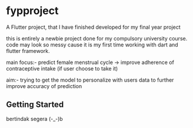 # fypproject

A Flutter project, that I have finished developed for my final year project 

this is entirely a newbie project done for my compulsory university course.
code may look so messy cause it is my first time working with dart and flutter framework.

main focus:- predict female menstrual cycle -> improve adherence of contraceptive intake (if user choose to take it)

aim:- trying to get the model to personalize with users data to further improve accuracy of prediction

## Getting Started

bertindak segera (-_-)b

